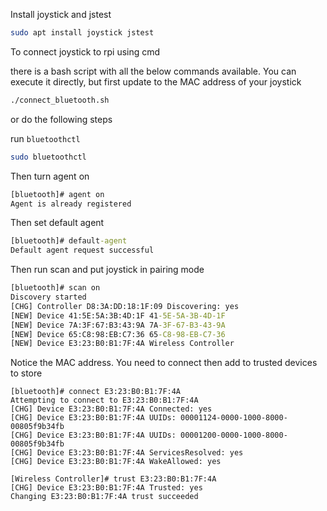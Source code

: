 Install joystick and jstest

```bash
sudo apt install joystick jstest
```


To connect joystick to rpi using cmd

there is a bash script with all the below commands available. You can execute it directly, but first update to the MAC address of your joystick
```cmd
./connect_bluetooth.sh
```

or do the following steps

run `bluetoothctl`
```bash
sudo bluetoothctl
```

Then turn agent on
```cmd
[bluetooth]# agent on
Agent is already registered
```

Then set default agent
```cmd
[bluetooth]# default-agent
Default agent request successful
```

Then run scan and put joystick in pairing mode

```cmd
[bluetooth]# scan on
Discovery started
[CHG] Controller D8:3A:DD:18:1F:09 Discovering: yes
[NEW] Device 41:5E:5A:3B:4D:1F 41-5E-5A-3B-4D-1F
[NEW] Device 7A:3F:67:B3:43:9A 7A-3F-67-B3-43-9A
[NEW] Device 65:C8:98:EB:C7:36 65-C8-98-EB-C7-36
[NEW] Device E3:23:B0:B1:7F:4A Wireless Controller
```

Notice the MAC address. You need to connect then add to trusted devices to store
```
[bluetooth]# connect E3:23:B0:B1:7F:4A
Attempting to connect to E3:23:B0:B1:7F:4A
[CHG] Device E3:23:B0:B1:7F:4A Connected: yes
[CHG] Device E3:23:B0:B1:7F:4A UUIDs: 00001124-0000-1000-8000-00805f9b34fb
[CHG] Device E3:23:B0:B1:7F:4A UUIDs: 00001200-0000-1000-8000-00805f9b34fb
[CHG] Device E3:23:B0:B1:7F:4A ServicesResolved: yes
[CHG] Device E3:23:B0:B1:7F:4A WakeAllowed: yes
```
```
[Wireless Controller]# trust E3:23:B0:B1:7F:4A
[CHG] Device E3:23:B0:B1:7F:4A Trusted: yes
Changing E3:23:B0:B1:7F:4A trust succeeded
```




